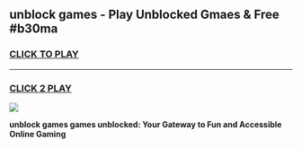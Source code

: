 
## unblock games - Play Unblocked Gmaes & Free #b30ma
<h3>
<a href="https://premium.freeplayer.one?title=unblock_games&ref=03M">CLICK TO PLAY</a></h3>
<hr>

<h3>
<a href="https://premium.freeplayer.one?title=unblock_games&ref=03M">CLICK 2 PLAY</a>
  
</h3>

<a href="https://premium.freeplayer.one?title=unblock_games&ref=03M"><img src="https://clearcache.store/games.png"></a>


**unblock games games unblocked: Your Gateway to Fun and Accessible Online Gaming**
